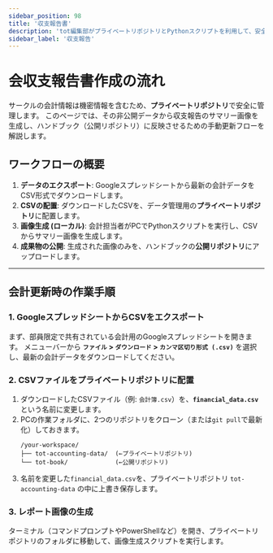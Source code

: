 ```yaml
---
sidebar_position: 98
title: '収支報告書'
description: 'tot編集部がプライベートリポジトリとPythonスクリプトを利用して、安全に収支報告画像を更新する手順について紹介するページです'
sidebar_label: '収支報告'
---
```


# 会収支報告書作成の流れ

サークルの会計情報は機密情報を含むため、**プライベートリポジトリ**で安全に管理します。
このページでは、その非公開データから収支報告のサマリー画像を生成し、ハンドブック（公開リポジトリ）に反映させるための手動更新フローを解説します。
## ワークフローの概要

1.  **データのエクスポート**: Googleスプレッドシートから最新の会計データをCSV形式でダウンロードします。
2.  **CSVの配置**: ダウンロードしたCSVを、データ管理用の**プライベートリポジトリ**に配置します。
3.  **画像生成 (ローカル)**: 会計担当者がPCでPythonスクリプトを実行し、CSVからサマリー画像を生成します。
4.  **成果物の公開**: 生成された画像のみを、ハンドブックの**公開リポジトリ**にアップロードします。

---
## 会計更新時の作業手順

### 1. GoogleスプレッドシートからCSVをエクスポート
まず、部員限定で共有されている会計用のGoogleスプレッドシートを開きます。
メニューバーから **`ファイル` > `ダウンロード` > `カンマ区切り形式 (.csv)`** を選択し、最新の会計データをダウンロードしてください。

### 2. CSVファイルをプライベートリポジトリに配置
1.  ダウンロードしたCSVファイル（例: `会計簿.csv`）を、**`financial_data.csv`** という名前に変更します。
2.  PCの作業フォルダに、2つのリポジトリをクローン（または`git pull`で最新化）しておきます。
    ```
    /your-workspace/
    ├── tot-accounting-data/  (←プライベートリポジトリ)
    └── tot-book/             (←公開リポジトリ)
    ```
3.  名前を変更した`financial_data.csv`を、プライベートリポジトリ `tot-accounting-data` の中に上書き保存します。

### 3. レポート画像の生成
ターミナル（コマンドプロンプトやPowerShellなど）を開き、プライベートリポジトリのフォルダに移動して、画像生成スクリプトを実行します。